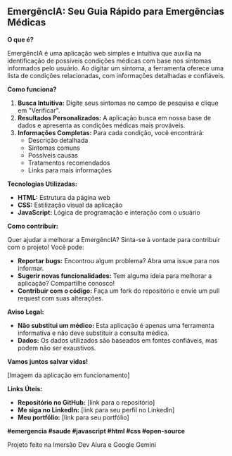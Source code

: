 ## EmergêncIA: Seu Guia Rápido para Emergências Médicas

**O que é?**

EmergêncIA é uma aplicação web simples e intuitiva que auxilia na identificação de possíveis condições médicas com base nos sintomas informados pelo usuário. Ao digitar um sintoma, a ferramenta oferece uma lista de condições relacionadas, com informações detalhadas e confiáveis.

**Como funciona?**

1. **Busca Intuitiva:** Digite seus sintomas no campo de pesquisa e clique em "Verificar".
2. **Resultados Personalizados:** A aplicação busca em nossa base de dados e apresenta as condições médicas mais prováveis.
3. **Informações Completas:** Para cada condição, você encontrará:
    * Descrição detalhada
    * Sintomas comuns
    * Possíveis causas
    * Tratamentos recomendados
    * Links para mais informações

**Tecnologias Utilizadas:**

* **HTML:** Estrutura da página web
* **CSS:** Estilização visual da aplicação
* **JavaScript:** Lógica de programação e interação com o usuário

**Como contribuir:**

Quer ajudar a melhorar a EmergêncIA? Sinta-se à vontade para contribuir com o projeto! Você pode:

* **Reportar bugs:** Encontrou algum problema? Abra uma issue para nos informar.
* **Sugerir novas funcionalidades:** Tem alguma ideia para melhorar a aplicação? Compartilhe conosco!
* **Contribuir com o código:** Faça um fork do repositório e envie um pull request com suas alterações.

**Aviso Legal:**

* **Não substitui um médico:** Esta aplicação é apenas uma ferramenta informativa e não deve substituir a consulta médica.
* **Dados:** Os dados utilizados são baseados em fontes confiáveis, mas podem não ser exaustivos.

**Vamos juntos salvar vidas!**

[Imagem da aplicação em funcionamento]

**Links Úteis:**

* **Repositório no GitHub:** [link para o repositório]
* **Me siga no LinkedIn:** [link para seu perfil no LinkedIn]
* **Meu portfólio:** [link para seu portfólio]

**#emergencia #saude #javascript #html #css #open-source**

Projeto feito na Imersão Dev Alura e Google Gemini

